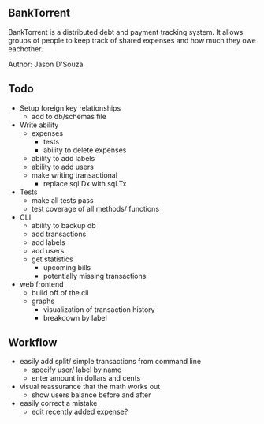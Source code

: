 BankTorrent
-----------

BankTorrent is a distributed debt and payment tracking system. It allows
groups of people to keep track of shared expenses and how much they owe
eachother. 

Author: Jason D'Souza


Todo
----
- Setup foreign key relationships
  - add to db/schemas file
- Write ability
  - expenses
    - tests
    - ability to delete expenses
  - ability to add labels
  - ability to add users
  - make writing transactional
    - replace sql.Dx with sql.Tx
- Tests
  - make all tests pass
  - test coverage of all methods/ functions
- CLI 
  - ability to backup db
  - add transactions
  - add labels
  - add users
  - get statistics
    - upcoming bills
    - potentially missing transactions
- web frontend
  - build off of the cli
  - graphs
    - visualization of transaction history
    - breakdown by label


Workflow
--------
- easily add split/ simple transactions from command line
  - specify user/ label by name
  - enter amount in dollars and cents
- visual reassurance that the math works out
  - show users balance before and after
- easily correct a mistake
  - edit recently added expense?

